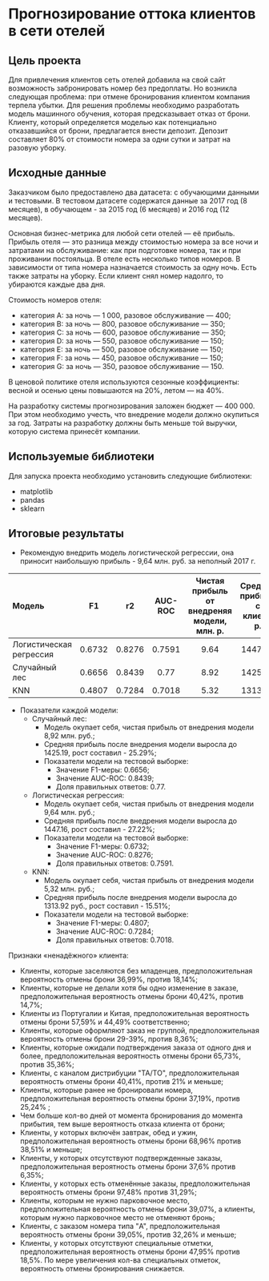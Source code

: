 # Прогнозирование оттока клиентов в сети отелей

## Цель проекта
Для привлечения клиентов сеть отелей добавила на свой сайт возможность забронировать номер без предоплаты. Но возникла следующая проблема: при отмене бронирования клиентом компания терпела убытки. Для решения проблемы необходимо разработать модель машинного обучения, которая предсказывает отказ от брони. Клиенту, который определяется моделью как потенциально отказавшийся от брони, предлагается внести депозит. Депозит составляет 80% от стоимости номера за одни сутки и затрат на разовую уборку.

## Исходные данные
Заказчиком было предоставлено два датасета: с обучающими данными и тестовыми. В тестовом датасете содержатся данные за 2017 год (8 месяцев), в обучающем - за 2015 год (6 месяцев) и 2016 год (12 месяцев).

Основная бизнес-метрика для любой сети отелей — её прибыль. Прибыль отеля — это разница между стоимостью номера за все ночи и затратами на обслуживание: как при подготовке номера, так и при проживании постояльца. В отеле есть несколько типов номеров. В зависимости от типа номера назначается стоимость за одну ночь. Есть также затраты на уборку. Если клиент снял номер надолго, то убираются каждые два дня.

Стоимость номеров отеля:
- категория A: за ночь — 1 000, разовое обслуживание — 400;
- категория B: за ночь — 800, разовое обслуживание — 350;
- категория C: за ночь — 600, разовое обслуживание — 350;
- категория D: за ночь — 550, разовое обслуживание — 150;
- категория E: за ночь — 500, разовое обслуживание — 150;
- категория F: за ночь — 450, разовое обслуживание — 150;
- категория G: за ночь — 350, разовое обслуживание — 150.

В ценовой политике отеля используются сезонные коэффициенты: весной и осенью цены повышаются на 20%, летом — на 40%.

На разработку системы прогнозирования заложен бюджет — 400 000. При этом необходимо учесть, что внедрение модели должно окупиться за год. Затраты на разработку должны быть меньше той выручки, которую система принесёт компании.

## Используемые библиотеки
Для запуска проекта необходимо установить следующие библиотеки:
- matplotlib
- pandas
- sklearn
 
## Итоговые результаты

* Рекомендую внедрить модель логистической регрессии, она приносит наибольшую прибыль - 9,64 млн. руб. за неполный 2017 г.

Модель  | F1 | r2 | AUC-ROC | Чистая прибыль от внедреняя модели, млн. р. | Средняя прибыль с клиета, р.| Рост средней прибыли с клиента, %
:------- | :--------:| :--------:| :--------:| :--------:| :--------:| :--------:
Логистическая регрессия  |	0.6732 | 0.8276 | 0.7591 | 9.64	| 1447.16	| 27.22%
Случайный лес |	0.6656 | 0.8439 | 0.77 | 8.92	 | 1425.19 | 25.29%
KNN  |	0.4807 | 0.7284	| 0.7018	| 5.32 | 1313.92 | 15.51%

* Показатели каждой модели:
    * Случайный лес:
        * Модель окупает себя, чистая прибыль от внедрения модели 8,92 млн. руб.;
        * Средняя прибыль после внедрения модели выросла до 1425.19, рост составил - 25.29%;
        * Показатели модели на тестовой выборке:
            * Значение F1-меры: 0.6656;
            * Значение AUC-ROC: 0.8439;
            * Доля правильных ответов: 0.77.
    * Логистическая регрессия:
        * Модель окупает себя, чистая прибыль от внедрения модели 9,64 млн. руб.;
        * Средняя прибыль после внедрения модели выросла до 1447.16, рост составил - 27.22%;
        * Показатели модели на тестовой выборке:
            * Значение F1-меры: 0.6732;
            * Значение AUC-ROC: 0.8276;
            * Доля правильных ответов: 0.7591.
    * KNN:
        * Модель окупает себя, чистая прибыль от внедрения модели 5,32 млн. руб.;
        * Средняя прибыль после внедрения модели выросла до 1313.92 руб., рост составил - 15.51%;
        * Показатели модели на тестовой выборке:
            * Значение F1-меры: 0.4807;
            * Значение AUC-ROC: 0.7284;
            * Доля правильных ответов: 0.7018.

Признаки «ненадёжного» клиента:

* Клиенты, которые заселяются без младенцев, предположительная вероятность отмены брони 36,99%, против 18,14%;
* Клиенты, которые не делали хотя бы одно изменение в заказе, предположительная вероятность отмены брони 40,42%, против 14,7%;
* Клиенты из Португалии и Китая, предположительная вероятность отмены брони 57,59% и 44,49% соответственно;
* Клиенты, которые оформляют заказ не группой, предположительная вероятность отмены брони 29-39%, против 8,36%;
* Клиенты, которые ожидали подтверждения заказа от одного дня и более, предположительная вероятность отмены брони 65,73%, против 35,36%;
* Клиенты, с каналом дистрибуции "TA/TO", предположительная вероятность отмены брони 40,41%, против 21% и меньше;
* Клиенты, которые ранее не бронировали номера, предположительная вероятность отмены брони 37,19%, против 25,24% ;
* Чем больше кол-во дней от момента бронирования до момента прибытия, тем выше вероятность отказа клиента от брони;
* Клиенты, у которых включён завтрак, обед и ужин, предположительная вероятность отмены брони 68,96% против 38,51% и меньше;
* Клиенты, у которых отсутствуют подтвержденные заказы, предположительная вероятность отмены брони 37,6% против 6,35%;
* Клиенты, у которых есть отменённые заказы, предположительная вероятность отмены брони 97,48% против 31,29%;
* Клиенты, которым не нужно парковочное место, предположительная вероятность отмены брони 39,07%, а клиенты, которым нужно парковочное место не отменяют бронь;
* Клиенты, с заказом номера типа "A", предположительная вероятность отмены брони 39,05%, против 32,26% и меньше;
* Клиенты, у которых отсутствуют специальные отметки, предположительная вероятность отмены брони 47,95% против 18,5%. По мере увеличения кол-ва специальных отметок, вероятность отмены бронирования снижается.
